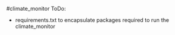 #climate_monitor
ToDo:
+ requirements.txt to encapsulate packages required to run the climate_monitor
